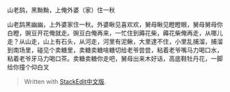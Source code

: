 
山老鸹，黑黝黝，上俺外婆（家）住一秋

山老鸹黑幽幽，上外婆家住一秋。外婆瞅见喜欢欢，舅母瞅见瞪瞪眼，舅母舅母你白瞪，豌豆开花俺就走。豌豆白俺再来，一忙住到薅花柴，薅花柴俺再走，从哪儿走？从山走，山上有石头，从河走，河里有泥鳅，大里逮不住，小里乱捕溜，捕溜到南场里，碰见个卖糖里，卖糖卖糖啥糖切给老爷尝尝，粘着老爷嘴马力喝口水，粘着老爷牙马力喝口茶。卖糖卖糖你走吧，舅母出来木好话，高底鞋牡丹花，一脚给你撞个仰白叉
> Written with [StackEdit中文版](https://stackedit.cn/).
<!--stackedit_data:
eyJoaXN0b3J5IjpbMTA4ODg5NTQ0NV19
-->